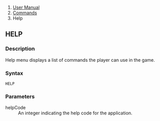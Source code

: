 <ol class="breadcrumb">
  <li><a href="#/docs/contents">User Manual</a></li>
  <li><a href="#/docs/commands">Commands</a></li>
  <li class="active">Help</li>
</ol>

## HELP

### Description

Help menu displays a list of commands the player can use in the game.

### Syntax

    HELP


### Parameters

<dl>
  <dt>helpCode</dt>
  <dd>An integer indicating the help code for the application.</dd>
</dl>
